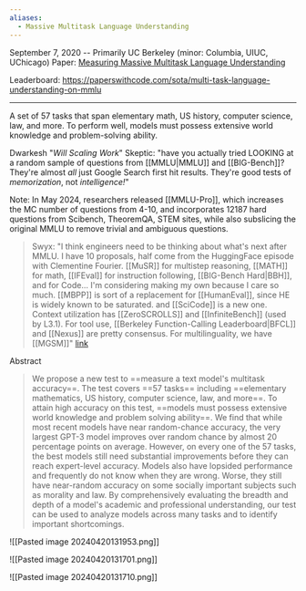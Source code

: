 ```yaml
---
aliases:
  - Massive Multitask Language Understanding
---
```

September 7, 2020 -- Primarily UC Berkeley (minor: Columbia, UIUC, UChicago)
Paper: [Measuring Massive Multitask Language Understanding](https://arxiv.org/abs/2009.03300)

Leaderboard: https://paperswithcode.com/sota/multi-task-language-understanding-on-mmlu

---

A set of 57 tasks that span elementary math, US history, computer science, law, and more. To perform well, models must possess extensive world knowledge and problem-solving ability.

Dwarkesh "*Will Scaling Work*" Skeptic: "have you actually tried LOOKING at a random sample of questions from [[MMLU|MMLU]] and [[BIG-Bench]]? They're almost *all* just Google Search first hit results. They're good tests of *memorization*, not *intelligence!*"

Note: In May 2024, researchers released [[MMLU-Pro]], which increases the MC number of questions from 4-10, and incorporates 12187 hard questions from Scibench, TheoremQA, STEM sites, while also subslicing the original MMLU to remove trivial and ambiguous questions.

> Swyx: "I think engineers need to be thinking about what's next after MMLU. I have 10 proposals, half come from the HuggingFace episode with Clementine Fourier. [[MuSR]] for multistep reasoning, [[MATH]] for math, [[IFEval]] for instruction following, [[BIG-Bench Hard|BBH]], and for Code... I'm considering making my own because I care so much. [[MBPP]] is sort of a replacement for [[HumanEval]], since HE is widely known to be saturated. and [[SciCode]] is a new one. Context utilization has [[ZeroSCROLLS]] and [[InfiniteBench]] (used by L3.1). For tool use, [[Berkeley Function-Calling Leaderboard|BFCL]] and [[Nexus]] are pretty consensus. For multilinguality, we have [[MGSM]]"  [link](https://www.latent.space/p/q2-2024-recap)


Abstract
> We propose a new test to ==measure a text model's multitask accuracy==. The test covers ==57 tasks== including ==elementary mathematics, US history, computer science, law, and more==. To attain high accuracy on this test, ==models must possess extensive world knowledge and problem solving ability==. We find that while most recent models have near random-chance accuracy, the very largest GPT-3 model improves over random chance by almost 20 percentage points on average. However, on every one of the 57 tasks, the best models still need substantial improvements before they can reach expert-level accuracy. Models also have lopsided performance and frequently do not know when they are wrong. Worse, they still have near-random accuracy on some socially important subjects such as morality and law. By comprehensively evaluating the breadth and depth of a model's academic and professional understanding, our test can be used to analyze models across many tasks and to identify important shortcomings.

![[Pasted image 20240420131953.png]]

![[Pasted image 20240420131701.png]]

![[Pasted image 20240420131710.png]]